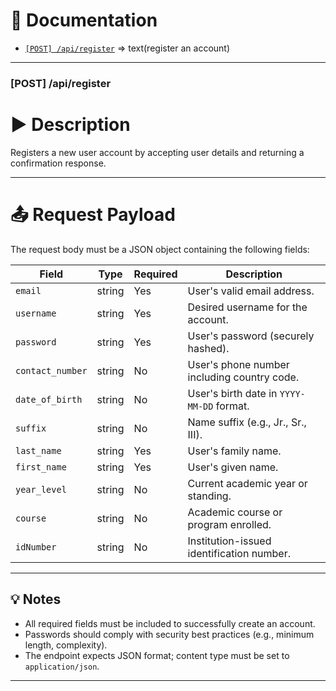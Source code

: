 # 📄 Documentation

* [`[POST] /api/register`](#post-apiregister) => text(register an account)
  
---

### [POST] /api/register

# ▶️ Description  
Registers a new user account by accepting user details and returning a confirmation response.

---

# 📤 Request Payload

The request body must be a JSON object containing the following fields:

| Field            | Type   | Required | Description                               |
|------------------|--------|----------|-----------------------------------------|
| `email`          | string | Yes      | User's valid email address.              |
| `username`       | string | Yes      | Desired username for the account.       |
| `password`       | string | Yes      | User's password (securely hashed).      |
| `contact_number` | string | No       | User's phone number including country code. |
| `date_of_birth`  | string | No       | User's birth date in `YYYY-MM-DD` format. |
| `suffix`         | string | No       | Name suffix (e.g., Jr., Sr., III).      |
| `last_name`      | string | Yes      | User's family name.                      |
| `first_name`     | string | Yes      | User's given name.                       |
| `year_level`     | string | No       | Current academic year or standing.      |
| `course`         | string | No       | Academic course or program enrolled.    |
| `idNumber`       | string | No       | Institution-issued identification number.|

---

## 💡 Notes  
- All required fields must be included to successfully create an account.  
- Passwords should comply with security best practices (e.g., minimum length, complexity).  
- The endpoint expects JSON format; content type must be set to `application/json`.  

---
